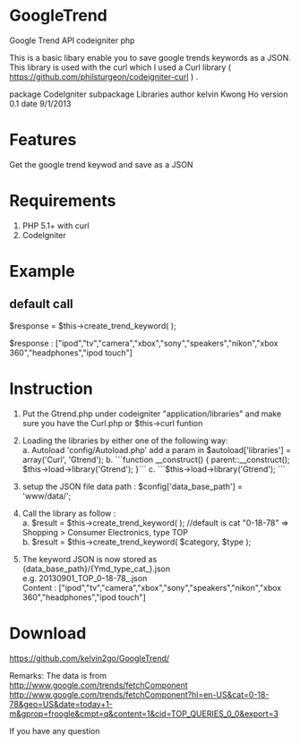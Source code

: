 GoogleTrend
===========

Google Trend API codeigniter php


This is a basic libary enable you to save google trends keywords as a JSON.
This library is used with the curl which I used a Curl library ( https://github.com/philsturgeon/codeigniter-curl ) .

package       CodeIgniter
subpackage    Libraries
author        kelvin Kwong Ho 
version       0.1
date          9/1/2013

Features
========
Get the google trend keywod and save as a JSON

Requirements
============
1. PHP 5.1+ with curl
2. CodeIgniter 

Example
=======
default call
------------
$response = $this->create_trend_keyword( );

$response :
["ipod","tv","camera","xbox","sony","speakers","nikon","xbox 360","headphones","ipod touch"]


Instruction
===========
1. Put the Gtrend.php under codeigniter "application/libraries" and make sure you have the Curl.php or $this->curl funtion
2. Loading the libraries by either one of the following way:  
a. Autoload 'config/Autoload.php' add a param in  $autoload['libraries'] = array('Curl', 'Gtrend');  
b. ```function __construct() {  
	parent::__construct();  
	$this->load->library('Gtrend');  
	}```  
c. ```$this->load->library('Gtrend');  ```
	
3. setup the JSON file data path :
$config['data_base_path'] = 'www/data/';
    
4. Call the library as follow :  
a. $result = $this->create_trend_keyword( ); //default is cat "0-18-78" => Shopping > Consumer Electronics, type TOP  
b. $result = $this->create_trend_keyword( $category, $type );

5. The keyword JSON is now stored as {data_base_path}/{Ymd_type_cat_}.json   
e.g. 20130901_TOP_0-18-78_.json  
Content : ["ipod","tv","camera","xbox","sony","speakers","nikon","xbox 360","headphones","ipod touch"]  



Download
========
https://github.com/kelvin2go/GoogleTrend/

Remarks:
The data is from  
http://www.google.com/trends/fetchComponent  
http://www.google.com/trends/fetchComponent?hl=en-US&cat=0-18-78&geo=US&date=today+1-m&gprop=froogle&cmpt=q&content=1&cid=TOP_QUERIES_0_0&export=3  


If you have any question


